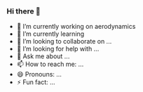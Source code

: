### Hi there 👋

- 🔭 I’m currently working on aerodynamics
- 🌱 I’m currently learning 
- 👯 I’m looking to collaborate on ...
- 🤔 I’m looking for help with ...
- 💬 Ask me about ...
- 📫 How to reach me: ...
- 😄 Pronouns: ...
- ⚡ Fun fact: ...
<!--
**xixiaozhe212/xixiaozhe212** is a ✨ _special_ ✨ repository because its `README.md` (this file) appears on your GitHub profile.

Here are some ideas to get you started:

-->

